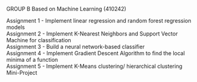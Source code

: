 GROUP B Based on Machine Learning (410242)

Assignment 1 - Implement linear regression and random forest regression models<br>
Assignment 2 - Implement K-Nearest Neighbors and Support Vector Machine for classification<br>
Assignment 3 - Build a neural network-based classifier<br>
Assignment 4 - Implement Gradient Descent Algorithm to find the local minima of a function<br>
Assignment 5 - Implement K-Means clustering/ hierarchical clustering<br>
Mini-Project
